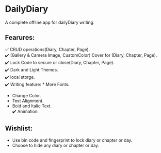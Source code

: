 # DailyDiary
 A complete offline app for dailyDiary writing.
## Fearures:
✅ CRUD operations(Diary, Chapter, Page).  
✔️ (Gallery & Camera Image, CustomColor) Cover for (Diary, Chapter, Page).  
✔️ Lock Code to secure or close(Diary, Chapter, Page).  
✔️ Dark and Light Themes.  
✔️ local storge.  
✔️ Writing feature:
     * More Fonts.  
* Change Color.  
* Text Alignment.  
* Bold and Italic Text.     
✔️ Animation.


## Wishlist:
- Use bin code and fingerprint to lock diary or chapter or day.
- Choose to hide any diary or chapter or day. 
